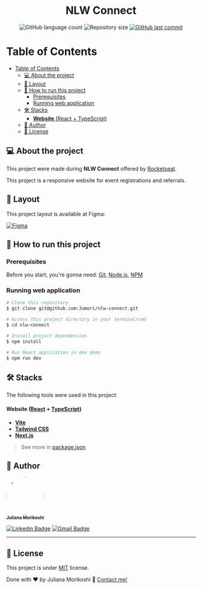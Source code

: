 

<h1 align="center">
  NLW Connect
</h1>

<p align="center">
  <img alt="GitHub language count" src="https://img.shields.io/github/languages/count/Jumori/nlw-connect?color=%2304D361">

  <img alt="Repository size" src="https://img.shields.io/github/repo-size/Jumori/nlw-connect">

  <a href="https://github.com/Jumori/nlw-connect/commits/master">
    <img alt="GitHub last commit" src="https://img.shields.io/github/last-commit/Jumori/nlw-connect">
  </a>

</p>

Table of Contents
=================
<!--ts-->
- [Table of Contents](#table-of-contents)
  - [💻 About the project](#-about-the-project)
  - [🎨 Layout](#-layout)
  - [🚀 How to run this project](#-how-to-run-this-project)
    - [Prerequisites](#prerequisites)
    - [Running web application](#running-web-application)
  - [🛠 Stacks](#-stacks)
      - [**Website**  (React  +  TypeScript)](#website--react----typescript)
  - [🦸 Author](#-author)
  - [📝 License](#-license)
<!--te-->


## 💻 About the project

This project were made during **NLW Connect** offered by [Rocketseat](https://lp.rocketseat.com.br/).

This project is a responsive website for event registrations and referrals.

## 🎨 Layout

This project layout is available at Figma:

<a href="https://www.figma.com/community/file/1471119935944492720">
  <img alt="Figma" src="https://img.shields.io/badge/View%20Layout%20-Figma-%2304D361">
</a>

## 🚀 How to run this project


### Prerequisites

Before you start, you're gonna need:
[Git](https://git-scm.com), [Node.js](https://nodejs.org/en/), [NPM](https://www.npmjs.com/)

### Running web application

```bash
# Clone this repository
$ git clone git@github.com:Jumori/nlw-connect.git

# Access this project directory in your terminal/cmd
$ cd nlw-connect

# Install project dependencies
$ npm install

# Run React application in dev demo
$ npm run dev
```

## 🛠 Stacks

The following tools were used in this project:

#### **Website**  ([React](https://reactjs.org/)  +  [TypeScript](https://www.typescriptlang.org/))

- **[Vite](https://vitejs.dev/)**
- **[Tailwind CSS](https://tailwindcss.com/)**
- **[Next.js](https://nextjs.org/)**

> See more in [package.json](./package.json)

## 🦸 Author

<a href="https://github.com/Jumori">
 <img style="border-radius: 50%;" src="https://github.com/Jumori.png" width="100px;" alt=""/>
 <br />
 <sub><b>Juliana Morikoshi</b></sub></a>
 <br />

[![Linkedin Badge](https://img.shields.io/badge/-Juliana-blue?style=flat-square&logo=Linkedin&logoColor=white&link=https://www.linkedin.com/in/julianamorikoshi/)](https://www.linkedin.com/in/julianamorikoshi/)
[![Gmail Badge](https://img.shields.io/badge/-julianamorikoshi@gmail.com-c14438?style=flat-square&logo=Gmail&logoColor=white&link=mailto:julianamorikoshi@gmail.com)](mailto:julianamorikoshi@gmail.com)

---

## 📝 License

This project is under [MIT](./LICENSE) license.

Done with ❤️ by Juliana Morikoshi 👋 [Contact me!](https://www.linkedin.com/in/julianamorikoshi/)

